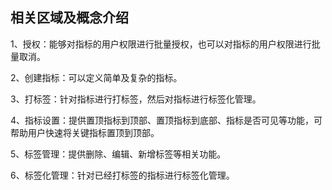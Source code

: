 ## 相关区域及概念介绍

1、授权：能够对指标的用户权限进行批量授权，也可以对指标的用户权限进行批量取消。

2、创建指标：可以定义简单及复杂的指标。

3、打标签：针对指标进行打标签，然后对指标进行标签化管理。

4、指标设置：提供置顶指标到顶部、置顶指标到底部、指标是否可见等功能，可帮助用户快速将关键指标置顶到顶部。

5、标签管理：提供删除、编辑、新增标签等相关功能。

6、标签化管理：针对已经打标签的指标进行标签化管理。